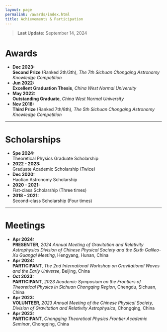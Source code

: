 ```yaml
---
layout: page
permalink: /awards/index.html
title: Achievements & Participation
---
```


> **Last Update:** September 14, 2024

# Awards

-  **Dec 2023:**  
  **Second Prize** (Ranked 2th/3th),  *The 7th Sichuan Chongqing Astronomy Knowledge Competition*
-  **Jun 2022:**  
  **Excellent Graduation Thesis**, *China West Normal University*
-  **May 2022:**  
  **Outstanding Graduate**, *China West Normal University*
-  **Nov 2018:**  
  **Third Prize** (Ranked 7th/8th),  *The 5th Sichuan Chongqing Astronomy Knowledge Competition* 

---

# Scholarships

-  **Spe 2024:**  
  Theoretical Physics Graduate Scholarship  
-  **2022 - 2023:**  
  Graduate Academic Scholarship (Twice)  
-  **Dec 2020:**  
  Haotian Astronomy Scholarship  
-  **2020 - 2021:**  
  Fist-class Scholarship (Three times)  
-  **2018 - 2021:**  
  Second-class Scholarship (Four times) 

---

# Meetings

-  **Apr 2024:**   
  **PRESENTER**, *2024 Annual Meeting of Gravitation  and Relativity Astrophysics Division of Chinese Physical Society and the Sixth Galileo-Xu Guangqi Meeting*, Hengyang, Hunan, China   
-  **Apr 2024:**  
  **PARTICIPANT**, *The 2nd International Workshop on Gravitational Waves and the Early Universe*, Beijing, China  
-  **Oct 2023:**  
  **PARTICIPANT**, *2023 Academic Symposium on the Frontiers of Theoretical Physics in Sichuan Chongqing Region*, Chengdu, Sichuan, China  
-  **Apr 2023:**  
  **VOLUNTEER**, *2023 Annual Meeting of the Chinese Physical Society, Division of Gravitation  and Relativity Astrophysics*, Chongqing, China   
-  **Apr 2023:**  
  **PARTICIPANT**, *Chongqing Theoretical Physics Frontier Academic Seminar*, Chongqing, China